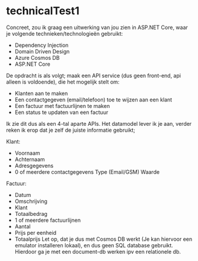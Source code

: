 # technicalTest1

Concreet, zou ik graag een uitwerking van jou zien in ASP.NET Core, waar je volgende technieken/technologieën gebruikt:

- Dependency Injection 
- Domain Driven Design
- Azure Cosmos DB
- ASP.NET Core 

De opdracht is als volgt; maak een API service (dus geen front-end, api alleen is voldoende), die het mogelijk stelt om:
- Klanten aan te maken
- Een contactgegeven (email/telefoon) toe te wijzen aan een klant
- Een factuur met factuurlijnen te maken
- Een status te updaten van een factuur

Ik zie dit dus als een 4-tal aparte APIs. Het datamodel lever ik je aan, verder reken ik erop dat je zelf de juiste informatie gebruikt;

Klant:
- Voornaam
- Achternaam
- Adresgegevens
- 0 of meerdere contactgegevens
  Type (Email/GSM)
  Waarde

Factuur:
- Datum 
- Omschrijving
- Klant
- Totaalbedrag
- 1 of meerdere factuurlijnen
- Aantal
- Prijs per eenheid
- Totaalprijs
 Let op, dat je dus met Cosmos DB werkt (Je kan hiervoor een emulator installeren lokaal), en dus geen SQL database gebruikt. Hierdoor ga je met een document-db werken ipv een relationele db. 
